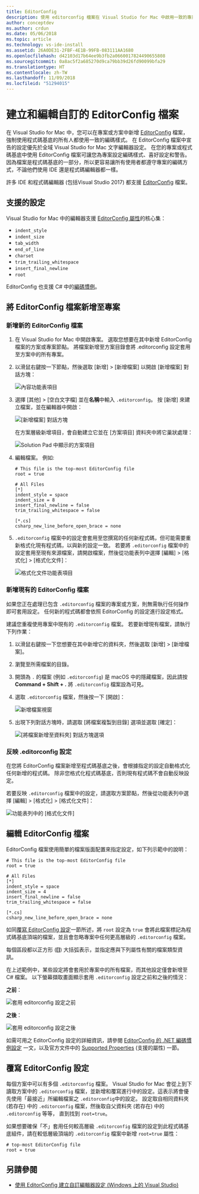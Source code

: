 ```yaml
---
title: EditorConfig
description: 使用 editorconfig 檔案在 Visual Studio for Mac 中啟用一致的專案編碼樣式。
author: conceptdev
ms.author: crdun
ms.date: 05/06/2018
ms.topic: article
ms.technology: vs-ide-install
ms.assetid: 26A0DE31-2FBF-4E1B-99FB-083111AA1680
ms.openlocfilehash: d42103d17b64ee9b3fb2a0660017824490655808
ms.sourcegitcommit: 0a8ac5f2a685270d9ca79bb39d26fd90099bfa29
ms.translationtype: HT
ms.contentlocale: zh-TW
ms.lasthandoff: 11/09/2018
ms.locfileid: "51294015"
---
```

# <a name="creating-and-editing-a-custom-editorconfig-file"></a>建立和編輯自訂的 EditorConfig 檔案

在 Visual Studio for Mac 中，您可以在專案或方案中新增 [EditorConfig](http://editorconfig.org/) 檔案，強制使用程式碼基底的所有人都使用一致的編碼樣式。 在 EditorConfig 檔案中宣告的設定優先於全域 Visual Studio for Mac 文字編輯器設定。 在您的專案或程式碼基底中使用 EditorConfig 檔案可讓您為專案設定編碼樣式、喜好設定和警告。 因為檔案是程式碼基底的一部分，所以更容易讓所有使用者都遵守專案的編碼方式，不論他們使用 IDE 還是程式碼編輯器都一樣。

許多 IDE 和程式碼編輯器 (包括Visual Studio 2017) 都支援 [EditorConfig](http://editorconfig.org/) 檔案。

## <a name="supported-settings"></a>支援的設定

Visual Studio for Mac 中的編輯器支援 [EditorConfig 屬性](http://editorconfig.org/#supported-properties)的核心集：

- `indent_style`
- `indent_size`
- `tab_width`
- `end_of_line`
- `charset`
- `trim_trailing_whitespace`
- `insert_final_newline`
- `root`

EditorConfig 也支援 C# 中的[編碼慣例](/visualstudio/ide/editorconfig-code-style-settings-reference)。

## <a name="add-an-editorconfig-file-to-a-project"></a>將 EditorConfig 檔案新增至專案

### <a name="adding-a-new-editorconfig-file"></a>新增新的 EditorConfig 檔案

1. 在 Visual Studio for Mac 中開啟專案。 選取您想要在其中新增 EditorConfig 檔案的方案或專案節點。 將檔案新增至方案目錄會將 .editorconfig 設定套用至方案中的所有專案。

2. 以滑鼠右鍵按一下節點，然後選取 [新增] > [新增檔案] 以開啟 [新增檔案] 對話方塊：

    ![內容功能表項目](media/editorconfig-image0.png)

3. 選擇 [其他] > [空白文字檔] 並在**名稱**中輸入 `.editorconfig`。 按 [新增] 來建立檔案，並在編輯器中開啟：

    ![[新增檔案] 對話方塊](media/editorconfig-image1.png)

    在方案層級新增項目，會自動建立它並在 [方案項目] 資料夾中將它巢狀處理：

    ![Solution Pad 中顯示的方案項目](media/editorconfig-image1a.png)

4. 編輯檔案。 例如: 

    ```EditorConfig
    # This file is the top-most EditorConfig file
    root = true

    # All Files
    [*]
    indent_style = space
    indent_size = 8
    insert_final_newline = false
    trim_trailing_whitespace = false

    [*.cs]
    csharp_new_line_before_open_brace = none
    ```

4. `.editorconfig` 檔案中的設定會套用至您撰寫的任何新程式碼，但可能需要重新格式化現有程式碼，以與新的設定一致。 若要將 `.editorconfig` 檔案中的設定套用至現有來源檔案，請開啟檔案，然後從功能表列中選擇 [編輯] > [格式化] > [格式化文件]：

    ![格式化文件功能表項目](media/editorconfig-image2.png)

### <a name="adding-an-existing-editorconfig-file"></a>新增現有的 EditorConfig 檔案

如果您正在處理已包含 `.editorconfig` 檔案的專案或方案，則無需執行任何操作即可套用設定。 任何新的程式碼都會依照 EditorConfig 的設定進行設定格式。

建議您重複使用專案中現有的 `.editorconfig` 檔案。 若要新增現有檔案，請執行下列作業：

1. 以滑鼠右鍵按一下您想要在其中新增它的資料夾，然後選取 [新增] > [新增檔案]。

2. 瀏覽至所需檔案的目錄。

3. 開頭為 `.` 的檔案 (例如 `.editorconfig`) 是 macOS 中的隱藏檔案，因此請按 **Command + Shift + .** 將 `.editorconfig` 檔案設為可見。

4. 選取 `.editorconfig` 檔案，然後按一下 [開啟]：

    ![新增檔案視窗](media/editorconfig-image3b.png)

5. 出現下列對話方塊時，請選取 [將檔案複製到目錄] 選項並選取 [確定]：

    ![[將檔案新增至資料夾] 對話方塊選項](media/editorconfig-image3.png)

### <a name="reflecting-editorconfig-settings"></a>反映 .editorconfig 設定

在您將 EditorConfig 檔案新增至程式碼基底之後，會根據指定的設定自動格式化任何新增的程式碼。 除非您格式化程式碼基底，否則現有程式碼不會自動反映設定。

若要反映 `.editorconfig` 檔案中的設定，請選取方案節點，然後從功能表列中選擇 [編輯] > [格式化] > [格式化文件]：

![功能表列中的 [格式化文件]](media/editorconfig-image3a.png)

## <a name="editing-an-editorconfig-file"></a>編輯 EditorConfig 檔案

EditorConfig 檔案使用簡單的檔案版面配置來指定設定，如下列示範中的說明：

```EditorConfig
# This file is the top-most EditorConfig file
root = true

# All Files
[*]
indent_style = space
indent_size = 4
insert_final_newline = false
trim_trailing_whitespace = false

[*.cs]
csharp_new_line_before_open_brace = none
```

如同[覆寫 EditorConfig 設定](#override-editorconfig-settings)一節所述，將 `root` 設定為 `true` 會將此檔案標記為程式碼基底頂端的檔案，並且會忽略專案中任何更高層級的 `.editorconfig` 檔案。

每個區段都以正方形 (**[]**) 大括弧表示，並指定應與下列屬性有關的檔案類型資訊。

在上述範例中，某些設定將會套用於專案中的所有檔案，而其他設定僅會新增至 C# 檔案。 以下螢幕擷取畫面顯示套用 `.editorconfig` 設定之前和之後的情況：

**之前**：

![套用 editorconfig 設定之前](media/editorconfig-image4.png)

**之後**：

![套用 editorconfig 設定之後](media/editorconfig-image5.png)

如需可用之 EditorConfig 設定的詳細資訊，請參閱 [EditorConfig 的 .NET 編碼慣例設定](/visualstudio/ide/editorconfig-code-style-settings-reference) 一文，以及官方文件中的 [Supported Properties](http://editorconfig.org/#supported-properties) (支援的屬性) 一節。

## <a name="override-editorconfig-settings"></a>覆寫 EditorConfig 設定

每個方案中可以有多個 `.editorconfig` 檔案。 Visual Studio for Mac 會從上到下讀取方案中的 `.editorconfig` 檔案，並新增和覆寫進行中的設定。這表示將會優先使用「最接近」所編輯檔案之 `.editorconfig`中的設定。 設定取自相同資料夾 (若存在) 中的 `.editorconfig` 檔案，然後取自父資料夾 (若存在) 中的 `.editorconfig` 等等， 直到找到 `root=true`。

如果想要確保「不」套用任何較高層級 `.editorconfig` 檔案的設定到此程式碼基底組件，請在較低層級頂端的 `.editorconfig` 檔案中新增 `root=true` 屬性：

```EditorConfig
# top-most EditorConfig file
root = true
```

## <a name="see-also"></a>另請參閱

- [使用 EditorConfig 建立自訂編輯器設定 (Windows 上的 Visual Studio)](/visualstudio/ide/create-portable-custom-editor-options)